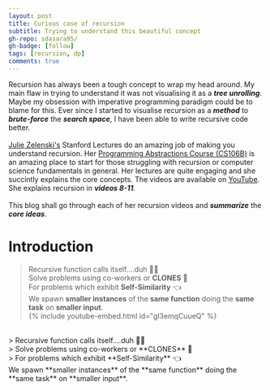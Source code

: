```yaml
---
layout: post
title: Curious case of recursion
subtitle: Trying to understand this beautiful concept
gh-repo: sdasara95/
gh-badge: [follow]
tags: [recursion, dp]
comments: true
---
```

Recursion has always been a tough concept to wrap my head around.  My main flaw in trying to understand it was not visualising it as a ***tree unrolling***. Maybe my obsession with imperative programming paradigm could be to blame for this.  Ever since I started to visualise recursion as a ***method*** to ***brute-force*** the ***search space***, I have been able to write recursive code better. <br />
<br />
[Julie Zelenski's](https://www-cs-faculty.stanford.edu/~zelenski/) Stanford Lectures do an amazing job of making you understand recursion. Her [Programming Abstractions Course (CS106B)](http://web.stanford.edu/class/cs106b/) is an amazing place to start for those struggling with recursion or computer science fundamentals in general. Her lectures are quite engaging and she succintly explains the core concepts. The videos are available on [YouTube](https://www.youtube.com/watch?v=kMzH3tfP6f8). She explains recursion in ***videos 8-11***. <br />
<br />
This blog shall go through each of her recursion videos and ***summarize*** the ***core ideas***.

# Introduction
> Recursive function calls itself....duh 🤷‍♂️ <br />
> Solve problems using co-workers or **CLONES** 🔑 <br />
> For problems which exhibit **Self-Similarity** 👈 <br />
We spawn **smaller instances** of the **same function** doing the **same task** on **smaller input**. <br />
{% include youtube-embed.html id="gl3emqCuueQ" %} <br />
<br />
> Recursive function calls itself....duh 🤷‍♂️ <br />
> Solve problems using co-workers or **CLONES** 🔑 <br />
> For problems which exhibit **Self-Similarity** 👈 <br />
We spawn **smaller instances** of the **same function** doing the **same task** on **smaller input**. <br />

